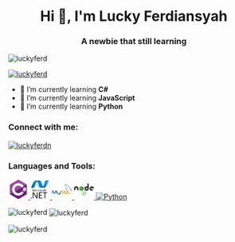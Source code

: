 <h1 align="center">Hi 👋, I'm Lucky Ferdiansyah</h1>
<h3 align="center">A newbie that still learning</h3>

<p align="left"> <img src="https://komarev.com/ghpvc/?username=luckyferd&label=Profile%20views&color=0e75b6&style=flat" alt="luckyferd" /> </p>

<p align="left"> <a href="https://github.com/ryo-ma/github-profile-trophy"><img src="https://github-profile-trophy.vercel.app/?username=luckyferd" alt="luckyferd" /></a> </p>

- 🌱 I’m currently learning **C#**
- 🌱 I’m currently learning **JavaScript**
- 🌱 I’m currently learning **Python**

<h3 align="left">Connect with me:</h3>
<p align="left">
<a href="https://www.instagram.com/lucferd_/" target="blank"><img align="center" src="https://raw.githubusercontent.com/rahuldkjain/github-profile-readme-generator/master/src/images/icons/Social/instagram.svg" alt="luckyferdn" height="30" width="40" /></a>
</p>

<h3 align="left">Languages and Tools:</h3>
<p align="left"> <a href="https://www.w3schools.com/cs/" target="_blank" rel="noreferrer"> <img src="https://raw.githubusercontent.com/devicons/devicon/master/icons/csharp/csharp-original.svg" alt="csharp" width="40" height="40"/> </a> <a href="https://dotnet.microsoft.com/" target="_blank" rel="noreferrer"> <img src="https://raw.githubusercontent.com/devicons/devicon/master/icons/dot-net/dot-net-original-wordmark.svg" alt="dotnet" width="40" height="40"/> </a> <a href="https://www.mysql.com/" target="_blank" rel="noreferrer"> <img src="https://raw.githubusercontent.com/devicons/devicon/master/icons/mysql/mysql-original-wordmark.svg" alt="mysql" width="40" height="40"/> </a> <a href="https://nodejs.org" target="_blank" rel="noreferrer"> <img src="https://raw.githubusercontent.com/devicons/devicon/master/icons/nodejs/nodejs-original-wordmark.svg" alt="nodejs" width="40" height="40"/> </a> <a href="https://www.python.org/)" target="_blank" rel="noreferrer"> <img src="https://upload.wikimedia.org/wikipedia/commons/c/c3/Python-logo-notext.svg" alt="Python" width="40" height="40"/> </a>
</p>

<p><img align="left" src="https://github-readme-stats.vercel.app/api/top-langs?username=luckyferd&show_icons=true&locale=en&layout=compact" alt="luckyferd" /></p>

<p>&nbsp;<img align="center" src="https://github-readme-stats.vercel.app/api?username=luckyferd&show_icons=true&locale=en" alt="luckyferd" /></p>

<p><img align="center" src="https://github-readme-streak-stats.herokuapp.com/?user=luckyferd&" alt="luckyferd" /></p>
